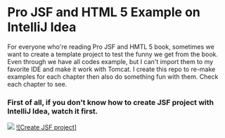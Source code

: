 # Pro JSF  and HTML 5 Example on IntelliJ Idea

For everyone who're reading Pro JSF and HMTL 5 book, sometimes we want to create a template project to test the funny we get from the book. Even through we have all codes example, but I can't import them to my favorite  IDE and make it work with Tomcat. I create this repo to re-make examples for each chapter then also do something fun with them. Check each chapter to see.

### First of all, if you don't know how to create JSF project with IntelliJ Idea, watch it first.
![](https://s2.gifyu.com/images/yy-1.gif)
[![Create JSF project]](https://www.youtube.com/watch?v=dk8s7-stZdo)
